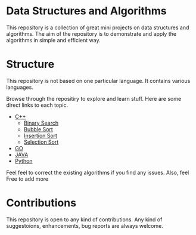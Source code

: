 # Data Structures and Algorithms 
This repository is a collection of great mini projects on data structures and algorithms. The aim of the repository is to demonstrate and apply the algorithms in simple and efficient way.	

# Structure
This repository is not based on one particular language. It contains various languages. 

Browse through the repositiry to explore and learn stuff. Here are some direct links to each topic.
* [C++](https://github.com/prakhyatkarri/Data-Structures-and-Algorithms/tree/master/C%2B%2B)
  - [Binary Search](https://github.com/prakhyatkarri/Data-Structures-and-Algorithms/tree/master/C%2B%2B/Binary%20search)
  - [Bubble Sort](https://github.com/prakhyatkarri/Data-Structures-and-Algorithms/tree/master/C%2B%2B/Bubble%20sort)
  - [Insertion Sort](https://github.com/prakhyatkarri/Data-Structures-and-Algorithms/tree/master/C%2B%2B/Insertion%20Sort)
  - [Selection Sort](https://github.com/prakhyatkarri/Data-Structures-and-Algorithms/tree/master/C%2B%2B/Selection%20Sort)
* [GO](https://github.com/prakhyatkarri/Data-Structures-and-Algorithms/tree/master/Go)
* [JAVA](https://github.com/prakhyatkarri/Data-Structures-and-Algorithms/tree/master/Java)
* [Python](https://github.com/prakhyatkarri/Data-Structures-and-Algorithms/tree/master/Python)

Feel feel to correct the existing algorithms if you find any issues. Also, feel Free to add more

# Contributions
This repository is open to any kind of contributions. Any kind of suggestoions, enhancements, bug reports are always welcome. 
